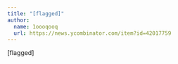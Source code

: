 ```yaml
---
title: "[flagged]"
author:
  name: 1oooqooq
  url: https://news.ycombinator.com/item?id=42017759
---
```

[flagged]
<JobApplication />
